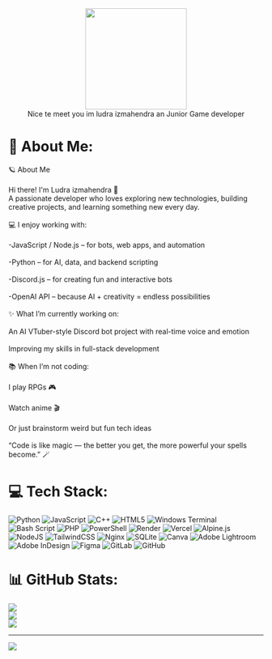<div align="center">
  <img height="200" src="https://i.pinimg.com/originals/36/73/b2/3673b220d40793ab3bdb0114aca65803.gif">
</div>

<div align="center">Nice te meet you im ludra izmahendra an Junior Game developer</div>


# 💫 About Me:
🪐 About Me<br><br>Hi there! I'm Ludra izmahendra 🚀<br>A passionate developer who loves exploring new technologies, building creative projects, and learning something new every day.<br><br>💻 I enjoy working with:<br><br>-JavaScript / Node.js – for bots, web apps, and automation<br><br>-Python – for AI, data, and backend scripting<br><br>-Discord.js – for creating fun and interactive bots<br><br>-OpenAI API – because AI + creativity = endless possibilities<br><br>✨ What I’m currently working on:<br><br>An AI VTuber-style Discord bot project with real-time voice and emotion<br><br>Improving my skills in full-stack development<br><br>📚 When I’m not coding:<br><br>I play RPGs 🎮<br><br>Watch anime 🎬<br><br>Or just brainstorm weird but fun tech ideas<br><br>“Code is like magic — the better you get, the more powerful your spells become.” 🪄


# 💻 Tech Stack:
![Python](https://img.shields.io/badge/python-3670A0?style=for-the-badge&logo=python&logoColor=ffdd54) ![JavaScript](https://img.shields.io/badge/javascript-%23323330.svg?style=for-the-badge&logo=javascript&logoColor=%23F7DF1E) ![C++](https://img.shields.io/badge/c++-%2300599C.svg?style=for-the-badge&logo=c%2B%2B&logoColor=white) ![HTML5](https://img.shields.io/badge/html5-%23E34F26.svg?style=for-the-badge&logo=html5&logoColor=white) ![Windows Terminal](https://img.shields.io/badge/Windows%20Terminal-%234D4D4D.svg?style=for-the-badge&logo=windows-terminal&logoColor=white) ![Bash Script](https://img.shields.io/badge/bash_script-%23121011.svg?style=for-the-badge&logo=gnu-bash&logoColor=white) ![PHP](https://img.shields.io/badge/php-%23777BB4.svg?style=for-the-badge&logo=php&logoColor=white) ![PowerShell](https://img.shields.io/badge/PowerShell-%235391FE.svg?style=for-the-badge&logo=powershell&logoColor=white) ![Render](https://img.shields.io/badge/Render-%46E3B7.svg?style=for-the-badge&logo=render&logoColor=white) ![Vercel](https://img.shields.io/badge/vercel-%23000000.svg?style=for-the-badge&logo=vercel&logoColor=white) ![Alpine.js](https://img.shields.io/badge/alpinejs-white.svg?style=for-the-badge&logo=alpinedotjs&logoColor=%238BC0D0) ![NodeJS](https://img.shields.io/badge/node.js-6DA55F?style=for-the-badge&logo=node.js&logoColor=white) ![TailwindCSS](https://img.shields.io/badge/tailwindcss-%2338B2AC.svg?style=for-the-badge&logo=tailwind-css&logoColor=white) ![Nginx](https://img.shields.io/badge/nginx-%23009639.svg?style=for-the-badge&logo=nginx&logoColor=white) ![SQLite](https://img.shields.io/badge/sqlite-%2307405e.svg?style=for-the-badge&logo=sqlite&logoColor=white) ![Canva](https://img.shields.io/badge/Canva-%2300C4CC.svg?style=for-the-badge&logo=Canva&logoColor=white) ![Adobe Lightroom](https://img.shields.io/badge/Adobe%20Lightroom-31A8FF.svg?style=for-the-badge&logo=Adobe%20Lightroom&logoColor=white) ![Adobe InDesign](https://img.shields.io/badge/Adobe%20InDesign-49021F?style=for-the-badge&logo=adobeindesign&logoColor=FF3366) ![Figma](https://img.shields.io/badge/figma-%23F24E1E.svg?style=for-the-badge&logo=figma&logoColor=white) ![GitLab](https://img.shields.io/badge/gitlab-%23181717.svg?style=for-the-badge&logo=gitlab&logoColor=white) ![GitHub](https://img.shields.io/badge/github-%23121011.svg?style=for-the-badge&logo=github&logoColor=white)
# 📊 GitHub Stats:
![](https://github-readme-stats.vercel.app/api?username=zerr32&theme=shadow_blue&hide_border=false&include_all_commits=false&count_private=false)<br/>
![](https://nirzak-streak-stats.vercel.app/?user=zerr32&theme=shadow_blue&hide_border=false)<br/>
![](https://github-readme-stats.vercel.app/api/top-langs/?username=zerr32&theme=shadow_blue&hide_border=false&include_all_commits=false&count_private=false&layout=compact)

---
[![](https://visitcount.itsvg.in/api?id=zerr32&icon=0&color=0)](https://visitcount.itsvg.in)

<!-- Proudly created with GPRM ( https://gprm.itsvg.in ) -->
